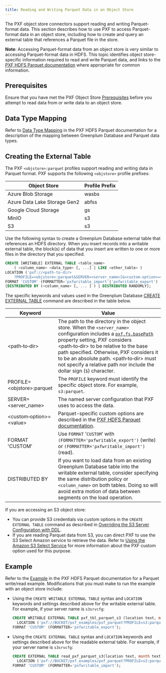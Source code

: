 ```yaml
---
title: Reading and Writing Parquet Data in an Object Store
---
```


<!--
Licensed to the Apache Software Foundation (ASF) under one
or more contributor license agreements.  See the NOTICE file
distributed with this work for additional information
regarding copyright ownership.  The ASF licenses this file
to you under the Apache License, Version 2.0 (the
"License"); you may not use this file except in compliance
with the License.  You may obtain a copy of the License at

  http://www.apache.org/licenses/LICENSE-2.0

Unless required by applicable law or agreed to in writing,
software distributed under the License is distributed on an
"AS IS" BASIS, WITHOUT WARRANTIES OR CONDITIONS OF ANY
KIND, either express or implied.  See the License for the
specific language governing permissions and limitations
under the License.
-->

The PXF object store connectors support reading and writing Parquet-format data. This section describes how to use PXF to access Parquet-format data in an object store, including how to create and query an external table that references a Parquet file in the store.

**Note**: Accessing Parquet-format data from an object store is very similar to accessing Parquet-format data in HDFS. This topic identifies object store-specific information required to read and write Parquet data, and links to the [PXF HDFS Parquet documentation](hdfs_parquet.html) where appropriate for common information.

## <a id="prereq"></a>Prerequisites

Ensure that you have met the PXF Object Store [Prerequisites](access_objstore.html#objstore_prereq) before you attempt to read data from or write data to an object store.


## <a id="datatype_map"></a>Data Type Mapping

Refer to [Data Type Mapping](hdfs_parquet.html#datatype_map) in the PXF HDFS Parquet documentation for a description of the mapping between Greenplum Database and Parquet data types.

## <a id="profile_cet"></a>Creating the External Table

The PXF `<objstore>:parquet` profiles support reading and writing data in Parquet format. PXF supports the following `<objstore>` profile prefixes:

| Object Store  | Profile Prefix |
|-------|-------------------------------------|
| Azure Blob Storage   | wasbs |
| Azure Data Lake Storage Gen2   | abfss |
| Google Cloud Storage    | gs |
| MinIO    | s3 |
| S3    | s3 |


Use the following syntax to create a Greenplum Database external table that references an HDFS directory. When you insert records into a writable external table, the block(s) of data that you insert are written to one or more files in the directory that you specified.

``` sql
CREATE [WRITABLE] EXTERNAL TABLE <table_name>
    ( <column_name> <data_type> [, ...] | LIKE <other_table> )
LOCATION ('pxf://<path-to-dir>
    ?PROFILE=<objstore>:parquet&SERVER=<server_name>[&<custom-option>=<value>[...]]')
FORMAT 'CUSTOM' (FORMATTER='pxfwritable_import'|'pxfwritable_export')
[DISTRIBUTED BY (<column_name> [, ... ] ) | DISTRIBUTED RANDOMLY];
```

The specific keywords and values used in the Greenplum Database [CREATE EXTERNAL TABLE](https://docs.vmware.com/en/VMware-Greenplum/6/greenplum-database/ref_guide-sql_commands-CREATE_EXTERNAL_TABLE.html) command are described in the table below.

| Keyword  | Value |
|-------|-------------------------------------|
| \<path&#8209;to&#8209;dir\>    | The path to the directory in the object store. When the `<server_name>` configuration includes a [`pxf.fs.basePath`](cfg_server.html#pxf-fs-basepath) property setting, PXF considers \<path&#8209;to&#8209;dir\> to be relative to the base path specified. Otherwise, PXF considers it to be an absolute path. \<path&#8209;to&#8209;dir\> must not specify a relative path nor include the dollar sign (`$`) character. |
| PROFILE=\<objstore\>:parquet    | The `PROFILE` keyword must identify the specific object store. For example, `s3:parquet`. |
| SERVER=\<server_name\>    | The named server configuration that PXF uses to access the data. |
| \<custom&#8209;option\>=\<value\> | Parquet-specific custom options are described in the [PXF HDFS Parquet documentation](hdfs_parquet.html#customopts). |
| FORMAT 'CUSTOM' | Use `FORMAT` '`CUSTOM`' with `(FORMATTER='pxfwritable_export')` (write) or `(FORMATTER='pxfwritable_import')` (read). |
| DISTRIBUTED BY    | If you want to load data from an existing Greenplum Database table into the writable external table, consider specifying the same distribution policy or `<column_name>` on both tables. Doing so will avoid extra motion of data between segments on the load operation. |

If you are accessing an S3 object store:

- You can provide S3 credentials via custom options in the `CREATE EXTERNAL TABLE` command as described in [Overriding the S3 Server Configuration with DDL](access_s3.html#s3_override).
- If you are reading Parquet data from S3, you can direct PXF to use the S3 Select Amazon service to retrieve the data. Refer to [Using the Amazon S3 Select Service](access_s3.html#s3_select) for more information about the PXF custom option used for this purpose.

## <a id="example"></a> Example

Refer to the [Example](hdfs_parquet.html#parquet_write) in the PXF HDFS Parquet documentation for a Parquet write/read example. Modifications that you must make to run the example with an object store include:

- Using the `CREATE WRITABLE EXTERNAL TABLE` syntax and `LOCATION` keywords and settings described above for the writable external table. For example, if your server name is `s3srvcfg`:

    ``` sql
    CREATE WRITABLE EXTERNAL TABLE pxf_tbl_parquet_s3 (location text, month text, number_of_orders int, item_quantity_per_order int[], total_sales double precision)
      LOCATION ('pxf://BUCKET/pxf_examples/pxf_parquet?PROFILE=s3:parquet&SERVER=s3srvcfg')
    FORMAT 'CUSTOM' (FORMATTER='pxfwritable_export');
    ```

- Using the `CREATE EXTERNAL TABLE` syntax and `LOCATION` keywords and settings described above for the readable external table. For example, if your server name is `s3srvcfg`:

    ``` sql
    CREATE EXTERNAL TABLE read_pxf_parquet_s3(location text, month text, number_of_orders int, item_quantity_per_order int[], total_sales double precision)
      LOCATION ('pxf://BUCKET/pxf_examples/pxf_parquet?PROFILE=s3:parquet&SERVER=s3srvcfg')
    FORMAT 'CUSTOM' (FORMATTER='pxfwritable_import');
    ```

